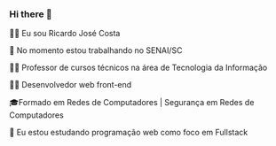 ### Hi there 👋

  🙎‍♂️ Eu sou Ricardo José Costa
  
  🔭 No momento estou trabalhando no SENAI/SC
  
  👨‍🏫 Professor de cursos técnicos na área de Tecnologia da Informação
   
  👨‍💻 Desenvolvedor web front-end
  
  🎓Formado em Redes de Computadores | Segurança em Redes de Computadores
    
  🌱 Eu estou estudando programação web como foco em Fullstack


